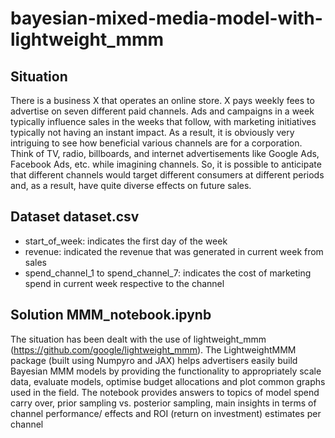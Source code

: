 # bayesian-mixed-media-model-with-lightweight_mmm

## Situation
There is a business X that operates an online store. X pays weekly fees to advertise on seven different paid channels. Ads and campaigns in a week typically influence sales in the weeks that follow, with marketing initiatives typically not having an instant impact. As a result, it is obviously very intriguing to see how beneficial various channels are for a corporation. Think of TV, radio, billboards, and internet advertisements like Google Ads, Facebook Ads, etc. while imagining channels. So, it is possible to anticipate that different channels would target different consumers at different periods and, as a result, have quite diverse effects on future sales. 

## Dataset dataset.csv
* start_of_week: indicates the first day of the week
* revenue: indicated the revenue that was generated in current week from sales
* spend_channel_1 to spend_channel_7: indicates the cost of marketing spend in current week respective to the channel

## Solution MMM_notebook.ipynb
The situation has been dealt with the use of lightweight_mmm (https://github.com/google/lightweight_mmm). The LightweightMMM package (built using Numpyro and JAX) helps advertisers easily build Bayesian MMM models by providing the functionality to appropriately scale data, evaluate models, optimise budget allocations and plot common graphs used in the field. The notebook provides answers to topics of model spend carry over, prior sampling vs. posterior sampling, main insights in terms of channel performance/ effects and ROI (return on investment) estimates per channel
